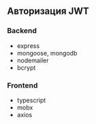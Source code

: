 ## Авторизация JWT

### Backend

- express
- mongoose, mongodb
- nodemailer
- bcrypt

### Frontend

- typescript
- mobx
- axios
